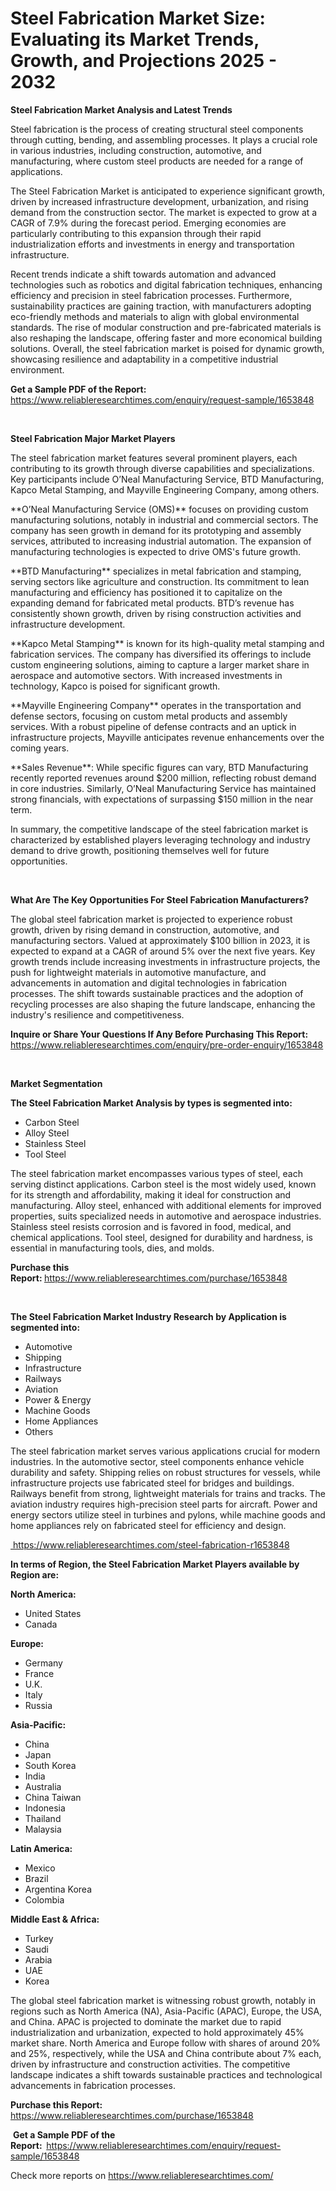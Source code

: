 <p><h1>Steel Fabrication Market Size: Evaluating its Market Trends, Growth, and Projections 2025 - 2032</h1></p><p><strong>Steel Fabrication Market Analysis and Latest Trends</strong></p>
<p><p>Steel fabrication is the process of creating structural steel components through cutting, bending, and assembling processes. It plays a crucial role in various industries, including construction, automotive, and manufacturing, where custom steel products are needed for a range of applications. </p><p>The Steel Fabrication Market is anticipated to experience significant growth, driven by increased infrastructure development, urbanization, and rising demand from the construction sector. The market is expected to grow at a CAGR of 7.9% during the forecast period. Emerging economies are particularly contributing to this expansion through their rapid industrialization efforts and investments in energy and transportation infrastructure.</p><p>Recent trends indicate a shift towards automation and advanced technologies such as robotics and digital fabrication techniques, enhancing efficiency and precision in steel fabrication processes. Furthermore, sustainability practices are gaining traction, with manufacturers adopting eco-friendly methods and materials to align with global environmental standards. The rise of modular construction and pre-fabricated materials is also reshaping the landscape, offering faster and more economical building solutions. Overall, the steel fabrication market is poised for dynamic growth, showcasing resilience and adaptability in a competitive industrial environment.</p></p>
<p><strong>Get a Sample PDF of the Report:&nbsp;</strong> <a href="https://www.reliableresearchtimes.com/enquiry/request-sample/1653848?utm_campaign=3267&utm_medium=2&utm_source=Github&utm_content=ia&utm_term=06032025&utm_id=steel-fabrication">https://www.reliableresearchtimes.com/enquiry/request-sample/1653848</a></p>
<p>&nbsp;</p>
<p><strong>Steel Fabrication Major Market Players</strong></p>
<p><p>The steel fabrication market features several prominent players, each contributing to its growth through diverse capabilities and specializations. Key participants include O’Neal Manufacturing Service, BTD Manufacturing, Kapco Metal Stamping, and Mayville Engineering Company, among others.</p><p>**O’Neal Manufacturing Service (OMS)** focuses on providing custom manufacturing solutions, notably in industrial and commercial sectors. The company has seen growth in demand for its prototyping and assembly services, attributed to increasing industrial automation. The expansion of manufacturing technologies is expected to drive OMS's future growth.</p><p>**BTD Manufacturing** specializes in metal fabrication and stamping, serving sectors like agriculture and construction. Its commitment to lean manufacturing and efficiency has positioned it to capitalize on the expanding demand for fabricated metal products. BTD’s revenue has consistently shown growth, driven by rising construction activities and infrastructure development.</p><p>**Kapco Metal Stamping** is known for its high-quality metal stamping and fabrication services. The company has diversified its offerings to include custom engineering solutions, aiming to capture a larger market share in aerospace and automotive sectors. With increased investments in technology, Kapco is poised for significant growth.</p><p>**Mayville Engineering Company** operates in the transportation and defense sectors, focusing on custom metal products and assembly services. With a robust pipeline of defense contracts and an uptick in infrastructure projects, Mayville anticipates revenue enhancements over the coming years.</p><p>**Sales Revenue**: While specific figures can vary, BTD Manufacturing recently reported revenues around $200 million, reflecting robust demand in core industries. Similarly, O’Neal Manufacturing Service has maintained strong financials, with expectations of surpassing $150 million in the near term.</p><p>In summary, the competitive landscape of the steel fabrication market is characterized by established players leveraging technology and industry demand to drive growth, positioning themselves well for future opportunities.</p></p>
<p>&nbsp;</p>
<p><strong>What Are The Key Opportunities For Steel Fabrication Manufacturers?</strong></p>
<p><p>The global steel fabrication market is projected to experience robust growth, driven by rising demand in construction, automotive, and manufacturing sectors. Valued at approximately $100 billion in 2023, it is expected to expand at a CAGR of around 5% over the next five years. Key growth trends include increasing investments in infrastructure projects, the push for lightweight materials in automotive manufacture, and advancements in automation and digital technologies in fabrication processes. The shift towards sustainable practices and the adoption of recycling processes are also shaping the future landscape, enhancing the industry's resilience and competitiveness.</p></p>
<p><strong>Inquire or Share Your Questions If Any Before Purchasing This Report:</strong> <a href="https://www.reliableresearchtimes.com/enquiry/pre-order-enquiry/1653848?utm_campaign=3267&utm_medium=2&utm_source=Github&utm_content=ia&utm_term=06032025&utm_id=steel-fabrication">https://www.reliableresearchtimes.com/enquiry/pre-order-enquiry/1653848</a></p>
<p>&nbsp;</p>
<p><strong>Market Segmentation</strong></p>
<p><strong>The Steel Fabrication Market Analysis by types is segmented into:</strong></p>
<p><ul><li>Carbon Steel</li><li>Alloy Steel</li><li>Stainless Steel</li><li>Tool Steel</li></ul></p>
<p><p>The steel fabrication market encompasses various types of steel, each serving distinct applications. Carbon steel is the most widely used, known for its strength and affordability, making it ideal for construction and manufacturing. Alloy steel, enhanced with additional elements for improved properties, suits specialized needs in automotive and aerospace industries. Stainless steel resists corrosion and is favored in food, medical, and chemical applications. Tool steel, designed for durability and hardness, is essential in manufacturing tools, dies, and molds.</p></p>
<p><strong>Purchase this Report:&nbsp;</strong><a href="https://www.reliableresearchtimes.com/purchase/1653848?utm_campaign=3267&utm_medium=2&utm_source=Github&utm_content=ia&utm_term=06032025&utm_id=steel-fabrication">https://www.reliableresearchtimes.com/purchase/1653848</a></p>
<p>&nbsp;</p>
<p><strong>The Steel Fabrication Market Industry Research by Application is segmented into:</strong></p>
<p><ul><li>Automotive</li><li>Shipping</li><li>Infrastructure</li><li>Railways</li><li>Aviation</li><li>Power & Energy</li><li>Machine Goods</li><li>Home Appliances</li><li>Others</li></ul></p>
<p><p>The steel fabrication market serves various applications crucial for modern industries. In the automotive sector, steel components enhance vehicle durability and safety. Shipping relies on robust structures for vessels, while infrastructure projects use fabricated steel for bridges and buildings. Railways benefit from strong, lightweight materials for trains and tracks. The aviation industry requires high-precision steel parts for aircraft. Power and energy sectors utilize steel in turbines and pylons, while machine goods and home appliances rely on fabricated steel for efficiency and design.</p></p>
<p><a href="https://www.reliableresearchtimes.com/steel-fabrication-r1653848?utm_campaign=3267&utm_medium=2&utm_source=Github&utm_content=ia&utm_term=06032025&utm_id=steel-fabrication">&nbsp;https://www.reliableresearchtimes.com/steel-fabrication-r1653848</a></p>
<p><strong>In terms of Region, the Steel Fabrication Market Players available by Region are:</strong></p>
<p>
    <p> <strong> North America: </strong>
        <ul>
            <li>United States</li>
            <li>Canada</li>
        </ul>
        </p> 
    <p> <strong> Europe: </strong>
        <ul>
            <li>Germany</li>
            <li>France</li>
            <li>U.K.</li>
            <li>Italy</li>
            <li>Russia</li>
        </ul>
        </p> 
    <p> <strong> Asia-Pacific: </strong>
        <ul>
            <li>China</li>
            <li>Japan</li>
            <li>South Korea</li>
            <li>India</li>
            <li>Australia</li>
            <li>China Taiwan</li>
            <li>Indonesia</li>
            <li>Thailand</li>
            <li>Malaysia</li>
        </ul>
        </p> 
    <p> <strong> Latin America: </strong>
        <ul>
            <li>Mexico</li>
            <li>Brazil</li>
            <li>Argentina Korea</li>
            <li>Colombia</li>
        </ul>
        </p> 
    <p> <strong> Middle East & Africa: </strong>
        <ul>
            <li>Turkey</li>
            <li>Saudi</li>
            <li>Arabia</li>
            <li>UAE</li>
            <li>Korea</li>
        </ul>
    </p>
    </p>
<p><p>The global steel fabrication market is witnessing robust growth, notably in regions such as North America (NA), Asia-Pacific (APAC), Europe, the USA, and China. APAC is projected to dominate the market due to rapid industrialization and urbanization, expected to hold approximately 45% market share. North America and Europe follow with shares of around 20% and 25%, respectively, while the USA and China contribute about 7% each, driven by infrastructure and construction activities. The competitive landscape indicates a shift towards sustainable practices and technological advancements in fabrication processes.</p></p>
<p><strong>Purchase this Report: </strong><a href="https://www.reliableresearchtimes.com/purchase/1653848?utm_campaign=3267&utm_medium=2&utm_source=Github&utm_content=ia&utm_term=06032025&utm_id=steel-fabrication">https://www.reliableresearchtimes.com/purchase/1653848</a></p>
<p>&nbsp;<strong>Get a Sample PDF of the Report:&nbsp;&nbsp;</strong><a href="https://www.reliableresearchtimes.com/enquiry/request-sample/1653848?utm_campaign=3267&utm_medium=2&utm_source=Github&utm_content=ia&utm_term=06032025&utm_id=steel-fabrication">https://www.reliableresearchtimes.com/enquiry/request-sample/1653848</a></p>
<p><strong></strong></p>
<p>Check more reports on <a href="https://www.reliableresearchtimes.com/?utm_campaign=3267&utm_medium=2&utm_source=Github&utm_content=ia&utm_term=06032025&utm_id=steel-fabrication">https://www.reliableresearchtimes.com/</a></p>